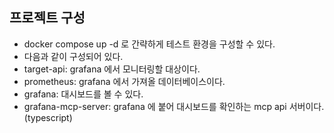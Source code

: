 ## 프로젝트 구성
- docker compose up -d 로 간략하게 테스트 환경을 구성할 수 있다.
- 다음과 같이 구성되어 있다.
- target-api: grafana 에서 모니터링할 대상이다.
- prometheus: grafana 에서 가져올 데이터베이스이다.
- grafana: 대시보드를 볼 수 있다.
- grafana-mcp-server: grafana 에 붙어 대시보드를 확인하는 mcp api 서버이다. (typescript)

